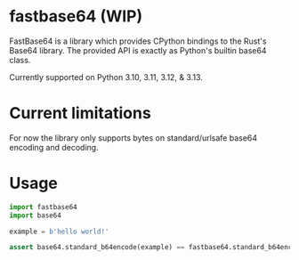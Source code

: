 # fastbase64 (WIP)

FastBase64 is a library which provides CPython bindings to the Rust's Base64 library. The provided API is exactly as Python's builtin base64 class.

Currently supported on Python 3.10, 3.11, 3.12, & 3.13.


# Current limitations

For now the library only supports bytes on standard/urlsafe base64 encoding and decoding.


# Usage

```python
import fastbase64
import base64 

example = b'hello world!'

assert base64.standard_b64encode(example) == fastbase64.standard_b64encode(example)
```